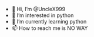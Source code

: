 - 👋 Hi, I’m @UncleX999
- 👀 I’m interested in python
- 🌱 I’m currently learning python
- 📫 How to reach me is NO WAY


<!---
UncleX999/UncleX999 is a ✨ special ✨ repository because its `README.md` (this file) appears on your GitHub profile.
You can click the Preview link to take a look at your changes.
--->
